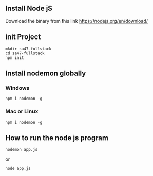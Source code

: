 ## Install Node jS
Download the binary from this link https://nodejs.org/en/download/

## init Project
```
mkdir sa47-fullstack
cd sa47-fullstack
npm init
```

## Install nodemon globally
### Windows
```
npm i nodemon -g
```
### Mac or Linux
```
npm i nodemon -g
```
## How to run the node js program
```
nodemon app.js
```

or 

```
node app.js
```